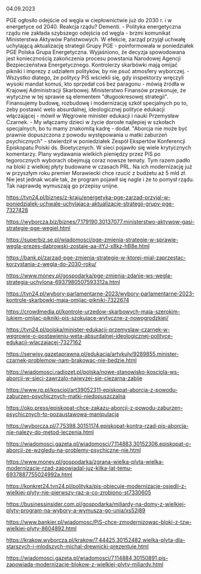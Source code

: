 04.09.2023

PGE ogłosiło odejście od węgla w ciepłownictwie już do 2030 r. i w energetyce od 2040. Reakcja rządu? Dementi. - Polityka energetyczna rządu nie zakłada szybszego odejścia od węgla - brzmi komunikat Ministerstwa Aktywów Państwowych.
 W efekcie, zarząd przyjął uchwałę uchylającą aktualizację strategii Grupy PGE - poinformowała w poniedziałek PGE Polska Grupa Energetyczna. Wyjaśniono, że decyzja spowodowana jest koniecznością zakończenia procesu powstania Narodowej Agencji Bezpieczeństwa Energetycznego. Kontrolerzy skarbówki mają omijać pikniki i imprezy z udziałem polityków, by nie psuć atmosfery wyborczej. - Wszystko dlatego, że politycy PiS wściekli się, gdy inspektorzy wręczyli wysoki mandat komuś, kto sprzedał coś bez paragonu - mówią źródła w Krajowej Administracji Skarbowej. Ministerstwo Finansów przekonuje, że wytyczne w tej sprawie są elementem "długookresowej strategii". Finansujemy budowę, rozbudowę i modernizację szkół specjalnych po to, żeby postawić weto absurdalnej, ideologicznej polityce edukacji włączającej - mówił w Węgrowie minister edukacji i nauki Przemysław Czarnek. - My włączamy dzieci w życie dorosłe najlepiej w szkołach specjalnych, bo tu mamy znakomitą kadrę - dodał. "Aborcja nie może być prawnie dopuszczona z powodu występowania u matki zaburzeń psychicznych" - stwierdził w poniedziałek Zespół Ekspertów Konferencji Episkopatu Polski ds. Bioetycznych. W sieci pojawiło się wiele krytycznych komentarzy. Plany wydawania wielkich pieniędzy przez PiS po tegorocznych wyborach obejmują coraz nowsze tematy. Tym razem padło na bloki z wielkiej płyty budowane w czasach PRL. Na ich modernizację już w przyszłym roku premier Morawiecki chce rzucić z budżetu aż 5 mld zł. Nie jest jednak wcale tak, że program pojawił się nagle i że to pomysł rządu. Tak naprawdę wymuszają go przepisy unijne.

https://tvn24.pl/biznes/z-kraju/energetyka-pge-zarzad-przyjal-w-poniedzialek-uchwale-uchylajaca-aktualizacje-strategii-grupy-pge-7327428

https://wyborcza.biz/biznes/7,179190,30137077,ministerstwo-aktywow-gasi-strategie-pge-wegiel.html

https://superbiz.se.pl/wiadomosci/pge-zmienia-strategie-w-sprawie-wegla-prezes-dabrowski-zostaje-aa-itYJ-x8kz-hB8e.html

https://bank.pl/zarzad-pge-zmienia-strategie-w-ktorej-mial-zaprzestac-korzystania-z-wegla-do-2030-roku/

https://www.money.pl/gospodarka/pge-zmienia-zdanie-ws-wegla-strategia-uchylona-6937980507593312a.html

https://tvn24.pl/wybory-parlamentarne-2023/wybory-parlamentarne-2023-kontrole-skarbowki-maja-omijac-pikniki-7322674

https://crowdmedia.pl/kontrole-urzedow-skarbowych-maja-szerokim-lukiem-omijac-pikniki-pis-szokujace-wytyczne-z-nowogrodzkiej/

https://tvn24.pl/polska/minister-edukacji-przemyslaw-czarnek-w-wegrowie-o-postawieniu-weta-absurdalnej-ideologicznej-polityce-edukacji-wlaczajacej-7327162

https://serwisy.gazetaprawna.pl/edukacja/artykuly/9289855,minister-czarnek-problemow-nam-brakowac-nie-bedzie.html

https://wiadomosci.radiozet.pl/polska/nowe-stanowisko-kosciola-ws-aborcji-w-sieci-zawrzalo-najwyzej-sie-ciezarna-zabije

https://www.rp.pl/kosciol/art39052311-episkopat-aborcja-z-powodu-zaburzen-psychicznych-matki-niedopuszczalna

https://oko.press/episkopat-chce-zakazu-aborcji-z-powodu-zaburzen-psychicznych-to-pozaustawowa-manipulacja

https://wyborcza.pl/7,75398,30151174,episkopat-kontra-rzad-pis-aborcja-nie-nalezy-do-metod-leczenia.html

https://wiadomosci.gazeta.pl/wiadomosci/7,114883,30152306,episkopat-o-aborcji-ze-wzgledu-na-problemy-psychiczne-nie.html

https://www.money.pl/gospodarka/zgrana-wielka-plyta-wielka-modernizacje-rzad-zapowiadal-juz-kilka-lat-temu-6937887755024992a.html

https://konkret24.tvn24.pl/polityka/pis-obiecuje-modernizacje-osiedli-z-wielkiej-plyty-nie-pierwszy-raz-a-co-zrobiono-st7330605

https://businessinsider.com.pl/gospodarka/miliardy-na-domy-z-wielkiej-plyty-program-na-wybory-a-wymusza-go-unia/xs52j89

https://www.bankier.pl/wiadomosc/PiS-chce-zmodernizowac-bloki-z-tzw-wielkiej-plyty-8604892.html

https://krakow.wyborcza.pl/krakow/7,44425,30152482,wielka-plyta-dla-starszych-i-mlodszych-michal-drewnicki-prezentuje.html

https://wiadomosci.gazeta.pl/wiadomosci/7,114884,30150891,pis-zapowiada-modernizacje-blokow-z-wielkiej-plyty-miliardy.html